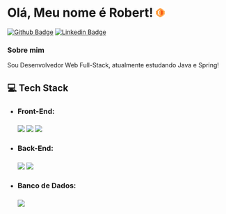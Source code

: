 # Olá, Meu nome é Robert! <img height="20px" width="20px"  src="https://github.com/snipe/awesome-emoji/blob/master/gaming/mario/Coin.gif" /> 
[![Github Badge](https://img.shields.io/badge/-Github-000?style=flat-square&logo=Github&logoColor=white&link=https://github.com/Gzuuiis)](https://github.com/Gzuuiis)
[![Linkedin Badge](https://img.shields.io/badge/-LinkedIn-blue?style=flat-square&logo=Linkedin&logoColor=white&link=https://www.linkedin.com/in/fagnerpsantos/)](https://www.linkedin.com/in/robertcostafer/)

### Sobre mim
Sou Desenvolvedor Web Full-Stack, atualmente estudando Java e Spring!

          

<h2>💻 Tech Stack</h2> 

- <h3> Front-End:        <h3> <img width="35" src="https://cdn.jsdelivr.net/gh/devicons/devicon/icons/html5/html5-plain-wordmark.svg" /> <img width="35" src="https://cdn.jsdelivr.net/gh/devicons/devicon/icons/css3/css3-plain-wordmark.svg" /> <img width="30" src="https://cdn.jsdelivr.net/gh/devicons/devicon/icons/javascript/javascript-original.svg" /> 

- <h3> Back-End:        <h3>  <img width="40" src="https://cdn.jsdelivr.net/gh/devicons/devicon/icons/php/php-original.svg" /> <img width="40" src="https://cdn.jsdelivr.net/gh/devicons/devicon/icons/laravel/laravel-plain.svg" />
- <h3> Banco de Dados:  <h3>  <img width="35" src="https://cdn.jsdelivr.net/gh/devicons/devicon/icons/mysql/mysql-original.svg" />
          
          
          
